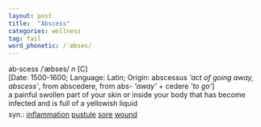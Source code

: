 ```yaml
---
layout: post
title:  "Abscess"
categories: wellness
tag: fail
word_phonetic: /ˈæbses/
---
```

<DIV style="MARGIN: 0px 0px 5px">ab<B>·</B>scess /ˈæbses/ <I>n</I> [C] <BR>[Date: 1500-1600; Language: Latin; Origin: abscessus <I>'act of going away, abscess'</I>, from abscedere, from abs- <I>'away'</I> + cedere <I>'to go'</I>]<BR>a painful swollen part of your skin or inside your body that has become infected and is full of a yellowish liquid</DIV>
<DIV style="MARGIN: 0px 0px 5px">
<DIV style="MARGIN: 4px 0px">syn.: <A href="{{ site.baseurl }}/inflammation"><U>inflammation</U></A> <A href="{{ site.baseurl }}/pustule"><U>pustule</U></A> <A href="{{ site.baseurl }}/sore"><U>sore</U></A> <A href="{{ site.baseurl }}/wound"><U>wound</U></A></DIV></DIV>

